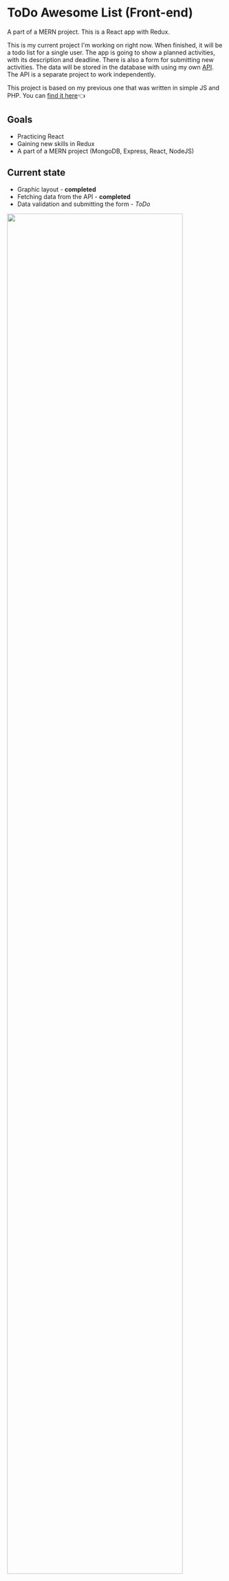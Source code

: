 # ToDo Awesome List (Front-end)
A part of a MERN project. This is a React app with Redux. 

This is my current project I'm working on right now. When finished, it will be a todo list for a single user. The app is going to show a planned activities, with its description and deadline. There is also a form for submitting new activities. The data will be stored in the database with using my own <a href="https://github.com/ukasz1/ToDo-Awesome-List-API">API</a>. The API is a separate project to work independently.

This project is based on my previous one that was written in simple JS and PHP. You can <a href="https://github.com/ukasz1/PHP_TODO_list">find it here</a>👈

## Goals
- Practicing React
- Gaining new skills in Redux
- A part of a MERN project (MongoDB, Express, React, NodeJS)

## Current state
- Graphic layout - <b>completed</b>
- Fetching data from the API - <b>completed</b>
- Data validation and submitting the form - <i>ToDo</i>
<img src="https://github.com/ukasz1/essentials/blob/main/todo-awesome-list/todo-view.JPG?raw=true" width="90%" />

## Run project
To run the project please clone this repository, open it, then open your command line and go with <code>npm start</code>. The project should run in the browser on <i>localhost:3000</i>.
